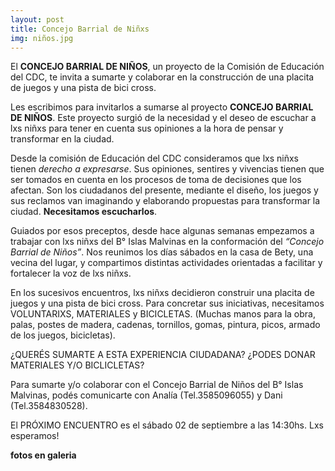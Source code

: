 ```yaml
---
layout: post
title: Concejo Barrial de Niñxs
img: niños.jpg
---
```

El __CONCEJO BARRIAL DE NIÑOS__, un proyecto de la Comisión de Educación del CDC, te invita a sumarte y colaborar en la construcción de una placita de juegos y una pista de bici cross.

Les escribimos para invitarlos a sumarse al proyecto __CONCEJO BARRIAL DE NIÑOS__. Este proyecto surgió de la necesidad y el deseo de escuchar a lxs niñxs para tener en cuenta sus opiniones a la hora de pensar y transformar en la ciudad.

Desde la comisión de Educación del CDC consideramos que lxs niñxs tienen _derecho a expresarse_. Sus opiniones, sentires y vivencias tienen que ser tomados en cuenta en los procesos de toma de decisiones que los afectan. Son los  ciudadanos del presente, mediante el diseño, los juegos y sus reclamos van imaginando y elaborando propuestas para transformar la ciudad. __Necesitamos escucharlos__.

Guiados por esos preceptos, desde hace algunas semanas empezamos a trabajar con lxs niñxs del B° Islas Malvinas en la conformación del _“Concejo Barrial de Niños”_. Nos reunimos los días sábados en la casa de Bety, una vecina del lugar, y compartimos distintas actividades orientadas a facilitar y fortalecer la voz de lxs niñxs.

En los sucesivos encuentros, lxs niñxs decidieron construir una placita de juegos y una pista de bici cross. Para concretar sus iniciativas, necesitamos VOLUNTARIXS, MATERIALES y BICICLETAS. (Muchas manos para la obra, palas, postes de madera, cadenas, tornillos, gomas, pintura, picos, armado de los juegos, bicicletas).

¿QUERÉS SUMARTE A ESTA EXPERIENCIA CIUDADANA? ¿PODES DONAR MATERIALES Y/O BICLICLETAS?

Para sumarte y/o colaborar con el Concejo Barrial de Niños del B° Islas Malvinas, podés comunicarte con Analía (Tel.3585096055) y Dani (Tel.3584830528).

El PRÓXIMO ENCUENTRO es el sábado 02 de septiembre a las 14:30hs. Lxs esperamos!

__fotos en galeria__
